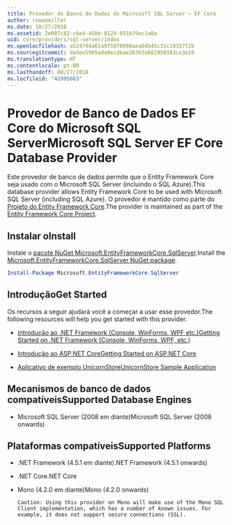 ```yaml
---
title: Provedor de Banco de Dados do Microsoft SQL Server – EF Core
author: rowanmiller
ms.date: 10/27/2016
ms.assetid: 2e007c82-c6e4-45bb-8129-851b79ec1a0a
uid: core/providers/sql-server/index
ms.openlocfilehash: a524794a61a9f5078998aea04b45c31c19357f2b
ms.sourcegitcommit: dadee5905ada9ecdbae28363a682950383ce3e10
ms.translationtype: HT
ms.contentlocale: pt-BR
ms.lasthandoff: 08/27/2018
ms.locfileid: "42995663"
---
```

# <a name="microsoft-sql-server-ef-core-database-provider"></a><span data-ttu-id="83d0c-102">Provedor de Banco de Dados EF Core do Microsoft SQL Server</span><span class="sxs-lookup"><span data-stu-id="83d0c-102">Microsoft SQL Server EF Core Database Provider</span></span>

<span data-ttu-id="83d0c-103">Este provedor de banco de dados permite que o Entity Framework Core seja usado com o Microsoft SQL Server (incluindo o SQL Azure).</span><span class="sxs-lookup"><span data-stu-id="83d0c-103">This database provider allows Entity Framework Core to be used with Microsoft SQL Server (including SQL Azure).</span></span> <span data-ttu-id="83d0c-104">O provedor é mantido como parte do [Projeto do Entity Framework Core](https://github.com/aspnet/EntityFrameworkCore).</span><span class="sxs-lookup"><span data-stu-id="83d0c-104">The provider is maintained as part of the [Entity Framework Core Project](https://github.com/aspnet/EntityFrameworkCore).</span></span>

## <a name="install"></a><span data-ttu-id="83d0c-105">Instalar o</span><span class="sxs-lookup"><span data-stu-id="83d0c-105">Install</span></span>

<span data-ttu-id="83d0c-106">Instale o [pacote NuGet Microsoft.EntityFrameworkCore.SqlServer](https://www.nuget.org/packages/Microsoft.EntityFrameworkCore.SqlServer/).</span><span class="sxs-lookup"><span data-stu-id="83d0c-106">Install the [Microsoft.EntityFrameworkCore.SqlServer NuGet package](https://www.nuget.org/packages/Microsoft.EntityFrameworkCore.SqlServer/).</span></span>

``` powershell
Install-Package Microsoft.EntityFrameworkCore.SqlServer
```

## <a name="get-started"></a><span data-ttu-id="83d0c-107">Introdução</span><span class="sxs-lookup"><span data-stu-id="83d0c-107">Get Started</span></span>

<span data-ttu-id="83d0c-108">Os recursos a seguir ajudará você a começar a usar esse provedor.</span><span class="sxs-lookup"><span data-stu-id="83d0c-108">The following resources will help you get started with this provider.</span></span>
* [<span data-ttu-id="83d0c-109">Introdução ao .NET Framework (Console, WinForms, WPF etc.)</span><span class="sxs-lookup"><span data-stu-id="83d0c-109">Getting Started on .NET Framework (Console, WinForms, WPF, etc.)</span></span>](../../get-started/full-dotnet/index.md)

* [<span data-ttu-id="83d0c-110">Introdução ao ASP.NET Core</span><span class="sxs-lookup"><span data-stu-id="83d0c-110">Getting Started on ASP.NET Core</span></span>](../../get-started/aspnetcore/index.md)

* [<span data-ttu-id="83d0c-111">Aplicativo de exemplo UnicornStore</span><span class="sxs-lookup"><span data-stu-id="83d0c-111">UnicornStore Sample Application</span></span>](https://github.com/rowanmiller/UnicornStore/tree/master/UnicornStore)

## <a name="supported-database-engines"></a><span data-ttu-id="83d0c-112">Mecanismos de banco de dados compatíveis</span><span class="sxs-lookup"><span data-stu-id="83d0c-112">Supported Database Engines</span></span>

* <span data-ttu-id="83d0c-113">Microsoft SQL Server (2008 em diante)</span><span class="sxs-lookup"><span data-stu-id="83d0c-113">Microsoft SQL Server (2008 onwards)</span></span>

## <a name="supported-platforms"></a><span data-ttu-id="83d0c-114">Plataformas compatíveis</span><span class="sxs-lookup"><span data-stu-id="83d0c-114">Supported Platforms</span></span>

* <span data-ttu-id="83d0c-115">.NET Framework (4.5.1 em diante)</span><span class="sxs-lookup"><span data-stu-id="83d0c-115">.NET Framework (4.5.1 onwards)</span></span>

* <span data-ttu-id="83d0c-116">.NET Core</span><span class="sxs-lookup"><span data-stu-id="83d0c-116">.NET Core</span></span>

* <span data-ttu-id="83d0c-117">Mono (4.2.0 em diante)</span><span class="sxs-lookup"><span data-stu-id="83d0c-117">Mono (4.2.0 onwards)</span></span>

      Caution: Using this provider on Mono will make use of the Mono SQL Client implementation, which has a number of known issues. For example, it does not support secure connections (SSL).
